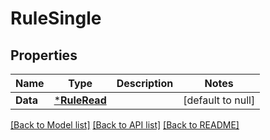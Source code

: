 # RuleSingle

## Properties
Name | Type | Description | Notes
------------ | ------------- | ------------- | -------------
**Data** | [***RuleRead**](RuleRead.md) |  | [default to null]

[[Back to Model list]](../README.md#documentation-for-models) [[Back to API list]](../README.md#documentation-for-api-endpoints) [[Back to README]](../README.md)

